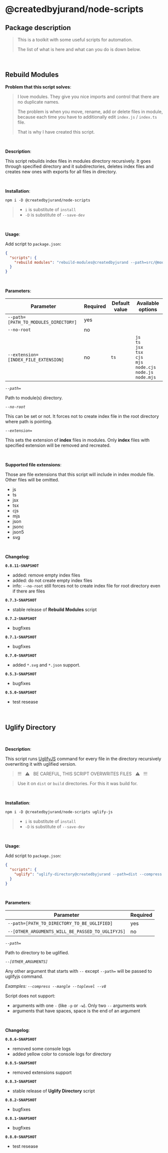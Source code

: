 # @createdbyjurand/node-scripts

## Package description

> This is a toolkit with some useful scripts for automation.
>
> The list of what is here and what can you do is down below.

&nbsp;

## Rebuild Modules

**Problem that this script solves**:

> I love modules. They give you nice imports and control that there are no duplicate names.
>
> The problem is when you move, rename, add or delete files in module, because each time you have to additionally edit `index.js` / `index.ts` file.
>
> That is why I have created this script.

&nbsp;

**Description**:

This script rebuilds index files in modules directory recursively. It goes through specified directory and it subdirectories, deletes index files and creates new ones with exports for all files in directory.

&nbsp;

**Installation**:

`npm i -D @createdbyjurand/node-scripts`

> - `i` is substitute of `install`
> - `-D` is substitute of `--save-dev`

&nbsp;

**Usage**:

Add script to `package.json`:

```json
{
  "scripts": {
    "rebuild modules": "rebuild-modules@createdbyjurand --path=src/@modules --no-root --extension=ts"
  }
}
```

&nbsp;

**Parameters**:

| Parameter                            | Required | Default value | Available options                                                                                         |
| ------------------------------------ | -------- | ------------- | --------------------------------------------------------------------------------------------------------- |
| `--path=[PATH_TO_MODULES_DIRECTORY]` | yes      |
| `--no-root`                          | no       |
| `--extension=[INDEX_FILE_EXTENSION]` | no       | `ts`          | `js` <br> `ts` <br> `jsx` <br> `tsx` <br> `cjs` <br> `mjs` <br> `node.cjs` <br> `node.js` <br> `node.mjs` |

_`--path=`_

Path to module(s) directory.

_`--no-root`_

This can be set or not. It forces not to create index file in the root directory where path is pointing.

_`--extension=`_

This sets the extension of **index** files in modules. Only **index** files with specified extension will be removed and recreated.

&nbsp;

**Supported file extensions**:

Those are file extensions that this script will include in index module file. Other files will be omitted.

- js
- ts
- jsx
- tsx
- cjs
- mjs
- json
- jsonc
- json5
- svg

&nbsp;

**Changelog**:

**`0.8.11-SNAPSHOT`**

- added: remove empty index files
- added: do not create empty index files
- info: `--no-root` still forces not to create index file for root directory even if there are files

**`0.7.3-SNAPSHOT`**

- stable release of **Rebuild Modules** script

**`0.7.2-SNAPSHOT`**

- bugfixes

**`0.7.1-SNAPSHOT`**

- bugfixes

**`0.7.0-SNAPSHOT`**

- added `*.svg` and `*.json` support.

**`0.5.3-SNAPSHOT`**

- bugfixes

**`0.5.0-SNAPSHOT`**

- test resease

&nbsp;

## Uglify Directory

&nbsp;

**Description**:

This script runs [UglifyJS](https://github.com/mishoo/UglifyJS) command for every file in the directory recursively overwriting it with uglified version.

> !!! &nbsp; :warning: &nbsp; BE CAREFUL, THIS SCRIPT OVERWRITES FILES &nbsp; :warning: &nbsp; !!!

> Use it on `dist` or `build` directories. For this it was build for.

&nbsp;

**Installation**:

`npm i -D @createdbyjurand/node-scripts uglify-js`

> - `i` is substitute of `install`
> - `-D` is substitute of `--save-dev`

&nbsp;

**Usage**:

Add script to `package.json`:

```json
{
  "scripts": {
    "uglify": "uglify-directory@createdbyjurand --path=dist --compress --mangle --toplevel --v8"
  }
}
```

&nbsp;

**Parameters**:

| Parameter                                        | Required |
| ------------------------------------------------ | -------- |
| `--path=[PATH_TO_DIRECTORY_TO_BE_UGLIFIED]`      | yes      |
| `--[OTHER_ARGUMENTS_WILL_BE_PASSED_TO_UGLIFYJS]` | no       |

_`--path=`_

Path to directory to be uglified.

_`--[OTHER_ARGUMENTS]`_

Any other argument that starts with `--` except `--path=` will be passed to uglifyjs command.

_Examples: `--compress --mangle --toplevel --v8`_

Script does not support:

- arguments with one `-` (like `-p` or `-w`). Only two `--` arguments work
- arguments that have spaces, space is the end of an argument

&nbsp;

**Changelog**:

**`0.8.6-SNAPSHOT`**

- removed some console logs
- added yellow color to console logs for directory

**`0.8.5-SNAPSHOT`**

- removed extensions support

**`0.8.3-SNAPSHOT`**

- stable release of **Uglify Directory** script

**`0.8.2-SNAPSHOT`**

- bugfixes

**`0.8.1-SNAPSHOT`**

- bugfixes

**`0.8.0-SNAPSHOT`**

- test resease
